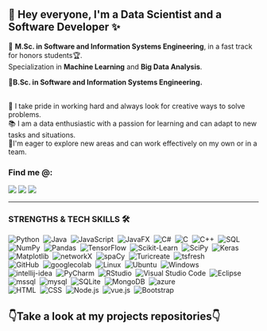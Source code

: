 ## 👋 Hey everyone, I'm a Data Scientist and a Software Developer ✨

🌟 <b>M.Sc. in Software and Information Systems Engineering</b>, in a fast track for honors students🏆.
<br>Specialization in <b>Machine Learning</b> and <b>Big Data Analysis</b>.

🌟<b>B.Sc. in Software and Information Systems Engineering.</b>

<br>🦾 I take pride in working hard and always look for creative ways to solve problems.
<br>📚 I am a data enthusiastic with a passion for learning and can adapt to new tasks and situations.
<br>🌱I'm eager to explore new areas and can work effectively on my own or in a team. 


### Find me @:
<a href="https://www.linkedin.com/in/amit-shakarchy">
    <img src="https://img.shields.io/badge/LINKEDIN-12100E?logo=linkedin&color=87CEFA&logoColor=white" /></a>

</a>
<a href="mailto:amitshakarchy@gmail.com">
    <img src="https://img.shields.io/badge/GMAIL-12100E?logo=gmail&color=87CEFA&logoColor=white" /></a>

</a>
<a href="https://open.spotify.com/playlist/1jEZjzQU7ecLzfvuNMyyrn?si=3ed3819d52204396">
    <img src="https://img.shields.io/badge/SPOTIFY-12100E?logo=spotify&color=87CEFA&logoColor=white" /></a>


-------


### STRENGTHS & TECH SKILLS 🛠 &nbsp;
![Python](https://img.shields.io/badge/Python-12100E?&logo=python&color=87CEFA)&nbsp;
![Java](https://img.shields.io/badge/Java-12100E?&logo=Java&color=87CEFA)&nbsp;
![JavaScript](https://img.shields.io/badge/JavaScript-12100E?&logo=javascript&color=87CEFA)&nbsp;
![JavaFX](https://img.shields.io/badge/JavaFX-12100E?&logo=JavaFX&color=87CEFA)&nbsp;
![C#](https://img.shields.io/badge/C%23-12100E?&logo=c-sharp&color=87CEFA)&nbsp;
![C](https://img.shields.io/badge/C-12100E?&logo=c&color=87CEFA)&nbsp;
![C++](https://img.shields.io/badge/C++-12100E?&logo=C%2B%2B&&color=87CEFA)&nbsp;
![SQL](https://img.shields.io/badge/SQL-12100E?&logo=SQL&&color=87CEFA)&nbsp;
<br />![NumPy](https://img.shields.io/badge/NumPy-12100E?&logo=NumPy&&color=87CEFA)&nbsp;
![Pandas](https://img.shields.io/badge/Pandas-12100E?&logo=Pandas&&color=87CEFA)&nbsp;
![TensorFlow](https://img.shields.io/badge/TensorFlow-12100E?&logo=TensorFlow&&color=87CEFA)&nbsp;
![Scikit-Learn](https://img.shields.io/badge/Scikit%20Learn-12100E?&logo=Scikit-Learn&&color=87CEFA)&nbsp;
![SciPy](https://img.shields.io/badge/SciPy-12100E?&logo=SciPy&&color=87CEFA)&nbsp;
![Keras](https://img.shields.io/badge/Keras-12100E?&logo=Keras&&color=87CEFA)&nbsp;
![Matplotlib](https://img.shields.io/badge/Matplotlib-12100E?&logo=Matplotlib&&color=87CEFA)&nbsp;
![networkX](https://img.shields.io/badge/networkX-12100E?&logo=networkX&&color=87CEFA)&nbsp;
![spaCy](https://img.shields.io/badge/spaCy-12100E?&logo=spaCy&&color=87CEFA)&nbsp;
![Turicreate](https://img.shields.io/badge/Turicreate-12100E?&logo=Turicreate&&color=87CEFA)&nbsp;
![tsfresh](https://img.shields.io/badge/Tsfresh-12100E?&logo=tsfresh&&color=87CEFA)&nbsp;
<br />![GitHub](https://img.shields.io/badge/GitHub-12100E?&logo=GitHub&&color=87CEFA)&nbsp;
![googlecolab](https://img.shields.io/badge/googlecolab-12100E?&logo=googlecolab&&color=87CEFA)&nbsp;
![Linux](https://img.shields.io/badge/Linux-12100E?&logo=Linux&&color=87CEFA)&nbsp;
![Ubuntu](https://img.shields.io/badge/Ubuntu-12100E?&logo=Ubuntu&&color=87CEFA)&nbsp;
![Windows](https://img.shields.io/badge/Windows-12100E?&logo=Windows&&color=87CEFA)&nbsp;
<br />![intellij-idea](https://img.shields.io/badge/intellij-idea-12100E?&logo=intellij_idea&&color=87CEFA)&nbsp;
![PyCharm](https://img.shields.io/badge/PyCharm-12100E?&logo=PyCharm&&color=87CEFA)&nbsp;
![RStudio](https://img.shields.io/badge/RStudio-12100E?&logo=RStudio&&color=87CEFA)&nbsp;
![Visual Studio Code](https://img.shields.io/badge/Visual%20Studio%20Code-12100E?&logo=Visual%20Studio%20Code&&color=87CEFA)&nbsp;
![Eclipse](https://img.shields.io/badge/Eclipse-12100E?&logo=Eclipse&&color=87CEFA)&nbsp;
<br />![mssql](https://img.shields.io/badge/Microsoft%20SQL%20Server-12100E?&logo=Microsoft%20SQL%20Server&&color=87CEFA)&nbsp;
![mysql](https://img.shields.io/badge/MySQL-12100E?&logo=MySQL&&color=87CEFA)&nbsp;
![SQLite](https://img.shields.io/badge/SQLite-12100E?&logo=SQLite&&color=87CEFA)&nbsp;
![MongoDB](https://img.shields.io/badge/MongoDB-12100E?&logo=MongoDB&&color=87CEFA)&nbsp;
![azure](https://img.shields.io/badge/azure-12100E?&logo=azure&&color=87CEFA)&nbsp;
<br />![HTML](https://img.shields.io/badge/HTML-12100E?&logo=HTML&&color=87CEFA)&nbsp;
![CSS](https://img.shields.io/badge/CSS-12100E?&logo=CSS&&color=87CEFA)&nbsp;
![Node.js](https://img.shields.io/badge/Node.js-12100E?&logo=Node.js&&color=87CEFA)&nbsp;
![vue.js](https://img.shields.io/badge/vue.js-12100E?&logo=vue.js&&color=87CEFA)&nbsp;
![Bootstrap](https://img.shields.io/badge/Bootstrap-12100E?&logo=Bootstrap&&color=87CEFA)&nbsp;




## 👇Take a look at my projects repositories👇

